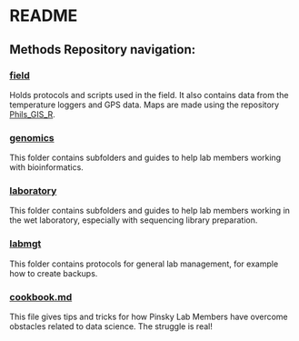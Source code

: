 README
================

## Methods Repository navigation:

### [field](https://github.com/pinskylab/field)

Holds protocols and scripts used in the field. It also contains data
from the temperature loggers and GPS data. Maps are made using the
repository [Phils\_GIS\_R](https://github.com/pinskylab/Phils_GIS_R).

### [genomics](https://github.com/pinskylab/genomics)

This folder contains subfolders and guides to help lab members working
with bioinformatics.

### [laboratory](https://github.com/pinskylab/laboratory)

This folder contains subfolders and guides to help lab members working
in the wet laboratory, especially with sequencing library preparation.

### [labmgt](https://github.com/pinskylab/pinskylab_methods/tree/master/labmgt)

This folder contains protocols for general lab management, for example
how to create backups.

### [cookbook.md](https://github.com/pinskylab/pinskylab_methods/blob/master/cookbook.md)

This file gives tips and tricks for how Pinsky Lab Members have overcome
obstacles related to data science. The struggle is real\!
